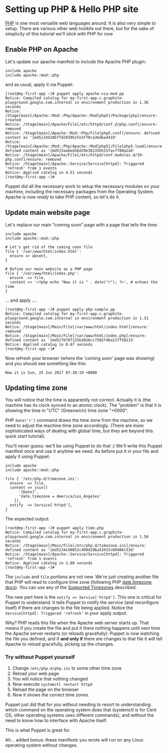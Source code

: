 # Setting up PHP & Hello PHP site

[PHP][] is one most versatile web languages around. It is also very simple to
setup. There are various other web toolkits out there, but for the sake of
simplicity of this tutorial we'll stick with PHP for now

## Enable PHP on Apache

Let's update our apache manifest to include the Apache PHP plugin:

```puppet
include apache
include apache::mod::php
```

and as usual, apply it via Puppet:

```
[root@my-first-app ~]# puppet apply apache-via-mod.pp
Notice: Compiled catalog for my-first-app.c.graphite-playground.google.com.internal in environment production in 1.36 seconds
Notice: /Stage[main]/Apache::Mod::Php/Apache::Mod[php5]/Package[php]/ensure: created
Notice: /Stage[main]/Apache/File[/etc/httpd/conf.d/php.conf]/ensure: removed
Notice: /Stage[main]/Apache::Mod::Php/File[php5.conf]/ensure: defined content as '{md5}24420bffd2939b1fe3ff0ca36dbad419'
Notice: /Stage[main]/Apache::Mod::Php/Apache::Mod[php5]/File[php5.load]/ensure: defined content as '{md5}5aabed26d29e38135b5157acff80a2a6'
Notice: /Stage[main]/Apache/File[/etc/httpd/conf.modules.d/10-php.conf]/ensure: removed
Notice: /Stage[main]/Apache::Service/Service[httpd]: Triggered 'refresh' from 1 events
Notice: Applied catalog in 4.51 seconds
[root@my-first-app ~]# 
```

Puppet did all the necessary work to setup the necessary modules on your
machine, including the necessary packages from the Operating System. Apache is
now *ready* to take PHP content, so let's do it.


## Update main website page

Let's replace our main "coming soon" page with a page that tells the time:

```puppet
include apache
include apache::mod::php

# Let's get rid of the coming soon file
file { '/var/www/html/index.html':
  ensure => absent,
}

# Define our main website as a PHP page
file { '/var/www/html/index.php':
  ensure  => file,
  content => '<?php echo "Now it is " . date("r"); ?>', # echoes the time
}
```

... and apply ....

```
[root@my-first-app ~]# puppet apply php-sample.pp
Notice: Compiled catalog for my-first-app.c.graphite-playground.google.com.internal in environment production in 1.31 seconds
Notice: /Stage[main]/Main/File[/var/www/html/index.html]/ensure: removed
Notice: /Stage[main]/Main/File[/var/www/html/index.php]/ensure: defined content as '{md5}7b787125b1026cc7582f46a127f58115'
Notice: Applied catalog in 0.67 seconds
[root@my-first-app ~]#
```

Now refresh your browser (where the 'coming soon' page was showing) and you
should see something like this:

```
Now it is Sun, 25 Jun 2017 07:38:19 +0000
```

## Updating time zone

You will notice that the time is apparently not correct. Actually it is (the
machine has its clock synced to an atomic clock). The "problem" is that it is
showing the time in "UTC" (Greenwich) time zone "+0000".

PHP `date('r')` command draws the time zone from the machine, so we need to
adjust the machine time zone accordingly. (There are more sophisticated ways of
dealing with global time, but they are beyond this quick start tutorial).

You'll never guess: we'll be using Puppet to do that :) We'll write this Puppet
manifest once and use it anytime we need. As before put it in your file and
apply it using Puppet:

```puppet
include apache
include apache::mod::php

file { '/etc/php.d/timezone.ini':
  ensure  => file,
  content => join([
      '[Date]',
      'date.timezone = America/Los_Angeles'
    ]),
  notify  => Service['httpd'],
}
```

The expected output:

```
[root@my-first-app ~]# puppet apply time.php
Notice: Compiled catalog for my-first-app.c.graphite-playground.google.com.internal in environment production in 1.50 seconds
Notice: /Stage[main]/Main/File[/etc/php.d/timezone.ini]/ensure: defined content as '{md5}34cb0851c4094296a53415c09486c53d'
Notice: /Stage[main]/Apache::Service/Service[httpd]: Triggered 'refresh' from 1 events
Notice: Applied catalog in 1.80 seconds
[root@my-first-app ~]#
```

The `include` and `file` portions are not new. We're just creating another file
that PHP will read to configure time zone (following PHP [date.timezone
docs][php-date-timezone]). You can use any of the [Supported
Timezones][php-timezones] described.

The new part here is the `notify => Service['httpd']`. This one is critical for
Puppet to understand. It tells Puppet to notify the service (and reconfigure
itself) if there are changes to the file being applied. Notice the
`Service[httpd]: Triggered 'refresh'` in your apply output.

Why? PHP reads this file when the Apache web server starts up. That means if you
create the file and put it there nothing happens until next time the Apache
server restarts (or reloads gracefully). Puppet is now watching the file you
defined, and if **and only if** there are changes to that file it will tell
Apache to reload gracefully, picking up the changes.

### Try without Puppet yourself

1. Change `/etc/php.d/php.ini` to some other time zone
2. Reload your web page
3. You will notice that nothing changed
4. Now execute `systemctl restart httpd`
5. Reload the page on the browser
6. Now it shows the correct time zones.

Puppet just did that for you without needing to resort to understanding which
command on the operating system does that (systemctl is for Cent OS, other
operating systems uses different commands), and without the need to know how to
interface with Apache itself.

This is what Puppet is great for.

Ah... added bonus: these manifests you wrote will run on any Linux operating
system without changes.


[PHP]: https://www.php.net
[php-date-timezone]: http://php.net/manual/en/datetime.configuration.php#ini.date.timezone
[php-timezones]: http://php.net/manual/en/timezones.america.php
